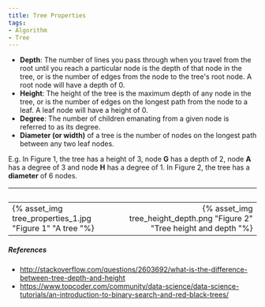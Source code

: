 ```yaml
---
title: Tree Properties
tags:
- Algorithm
- Tree
---
```



* **Depth**: The number of lines you pass through when you travel from the root until you reach a particular node is the depth of that node in the tree, or is the number of edges from the node to the tree's root node. A root node will have a depth of 0.
* **Height**: The height of the tree is the maximum depth of any node in the tree, or is the number of edges on the longest path from the node to a leaf. A leaf node will have a height of 0.
* **Degree**: The number of children emanating from a given node is referred to as its degree.
* **Diameter (or width)** of a tree is the number of nodes on the longest path between any two leaf nodes. 

E.g. In Figure 1, the tree has a height of 3, node **G** has a depth of 2, node **A** has a degree of 3 and node **H** has a degree of 1. In Figure 2, the tree has a **diameter** of 6 nodes.

| &nbsp; | &nbsp; |
| :---   | ---:   | 
| {% asset_img tree_properties_1.jpg "Figure 1" "A tree "%} | {% asset_img tree_height_depth.png "Figure 2" "Tree height and depth "%} |


##### References ######
* http://stackoverflow.com/questions/2603692/what-is-the-difference-between-tree-depth-and-height
* https://www.topcoder.com/community/data-science/data-science-tutorials/an-introduction-to-binary-search-and-red-black-trees/